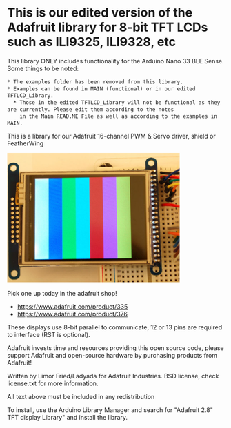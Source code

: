 # This is our edited version of the Adafruit library for 8-bit TFT LCDs such as ILI9325, ILI9328, etc

This library ONLY includes functionality for the Arduino Nano 33 BLE Sense. 
Some things to be noted:

    * The examples folder has been removed from this library.
    * Examples can be found in MAIN (functional) or in our edited TFTLCD_Library.
      * Those in the edited TFTLCD_Library will not be functional as they are currently. Please edit them according to the notes
        in the Main READ.ME File as well as according to the examples in MAIN.

This is a library for our Adafruit 16-channel PWM & Servo driver, shield or FeatherWing

<a href="https://www.adafruit.com/products/335"><img src="assets/image.jpg" height="300"/></a>

Pick one up today in the adafruit shop!

- https://www.adafruit.com/product/335
- https://www.adafruit.com/product/376

These displays use 8-bit parallel to communicate, 12 or 13 pins are required to interface (RST is optional).

Adafruit invests time and resources providing this open source code, please support Adafruit and open-source hardware by purchasing products from Adafruit!

Written by Limor Fried/Ladyada for Adafruit Industries. BSD license, check license.txt for more information.

All text above must be included in any redistribution

To install, use the Arduino Library Manager and search for "Adafruit 2.8" TFT display Library" and install the library.
